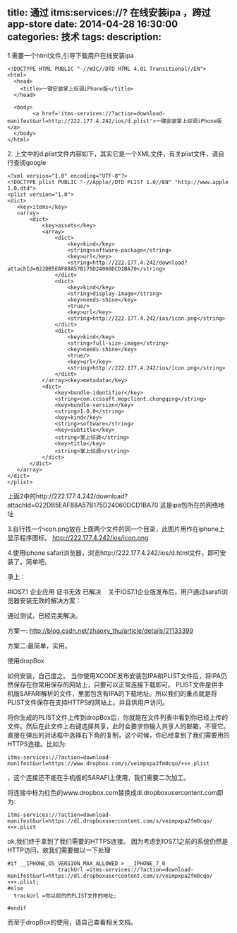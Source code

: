 title: 通过 itms:services://? 在线安装ipa ，跨过app-store
date: 2014-04-28 16:30:00
categories: 技术
tags: 
description:
---
1.需要一个html文件,引导下载用户在线安装ipa
```objc
<!DOCTYPE HTML PUBLIC "-//W3C//DTD HTML 4.01 Transitional//EN">
<html>
  <head>
    <title>一键安装掌上综调iPhone版</title>
  </head>
  
  <body>
        <a href='itms-services://?action=download-manifest&url=http://222.177.4.242/ios/d.plist'>一键安装掌上综调iPhone版</a>
  </body>
</html>
```
<!--more-->




2. 上文中的d.plist文件内容如下，其实它是一个XML文件，有关plist文件，请自行查阅google

```objc
<?xml version="1.0" encoding="UTF-8"?>
<!DOCTYPE plist PUBLIC "-//Apple//DTD PLIST 1.0//EN" "http://www.apple.com/DTDs/PropertyList-1.0.dtd">
<plist version="1.0">
<dict>
   <key>items</key>
   <array>
       <dict>
           <key>assets</key>
           <array>
               <dict>
                   <key>kind</key>
                   <string>software-package</string>
                   <key>url</key>
                   <string>http://222.177.4.242/download?attachId=022DB5EAF88A57B175D24060DCD1BA70</string>
               </dict>
               <dict>
                   <key>kind</key>
                   <string>display-image</string>
                   <key>needs-shine</key>
                   <true/>
                   <key>url</key>
                   <string>http://222.177.4.242/ios/icon.png</string>
               </dict>
               <dict>
                   <key>kind</key>
                   <string>full-size-image</string>
                   <key>needs-shine</key>
                   <true/>
                   <key>url</key>
                   <string>http://222.177.4.242/ios/icon.png</string>
               </dict>
           </array><key>metadata</key>
           <dict>
               <key>bundle-identifier</key>
               <string>com.ccssoft.mopclient.chongqing</string>
               <key>bundle-version</key>
               <string>1.0.0</string>
               <key>kind</key>
               <string>software</string>
               <key>subtitle</key>
               <string>掌上综调</string>
               <key>title</key>
               <string>掌上综调</string>
           </dict>
       </dict>
   </array>
</dict>
</plist>
```


上面2中的http://222.177.4.242/download?attachId=022DB5EAF88A57B175D24060DCD1BA70 这是ipa包所在的网络地址


3.自行找一个icon.png放在上面两个文件的同一个目录，此图片用作在iphone上显示程序图标。 http://222.177.4.242/ios/icon.png


4.使用iphone safari浏览器，浏览http://222.177.4.242/ios/d.html文件，即可安装了。简单吧。




承上：



#IOS7.1 企业应用 证书无效 已解决   
关于IOS7.1企业版发布后，用户通过sarafi浏览器安装无效的解决方案：


通过测试，已经完美解决。


方案一:
http://blog.csdn.net/zhaoxy_thu/article/details/21133399


方案二:最简单，实用。


使用dropBox


如何安装，自己度之。
当你使用XCODE发布安装包IPA和PLIST文件后，将IPA仍然保存在你常用保存的网站上，只要可以正常连接下载即可。
PLIST文件是供手机版SAFARI解析的文件，里面包含有IPA的下载地址。所以我们的重点就是将PLIST文件保存在支持HTTPS的网站上。并且供用户访问。


将你生成的PLIST文件上传到dropBox后，你就能在文件列表中看到你已经上传的文件。然后在此文件上右键选择共享，此时会要求你输入共享人的邮箱，不管它。直接在弹出的对话框中选择右下角的复制，这个时候，你已经拿到了我们需要用的HTTPS连接。比如为:

```
itms-services://?action=download-manifest&url=https://www.dropbox.com/s/veimpxpa2fm0cqo/×××.plist
```

，这个连接还不能在手机版的SARAFI上使用，我们需要二次加工。


将连接中标为红色的www.dropbox.com替换成dl.dropboxusercontent.com即为:


```objc
itms-services://?action=download-manifest&url=https://dl.dropboxusercontent.com/s/veimpxpa2fm0cqo/×××.plist
```

ok,我们终于拿到了我们需要的HTTPS连接。
因为考虑到IOS7.1之前的系统仍然是HTTP访问，故我们需要做以一下处理

```objc
#if __IPHONE_OS_VERSION_MAX_ALLOWED > __IPHONE_7_0
                trackUrl =itms-services://?action=download-manifest&url=https://dl.dropboxusercontent.com/s/veimpxpa2fm0cqo/×××.plist;
#else
  trackUrl =你以前的的PLIST文件的地址;

#endif
```


而至于dropBox的使用，请自己查看相关文档。